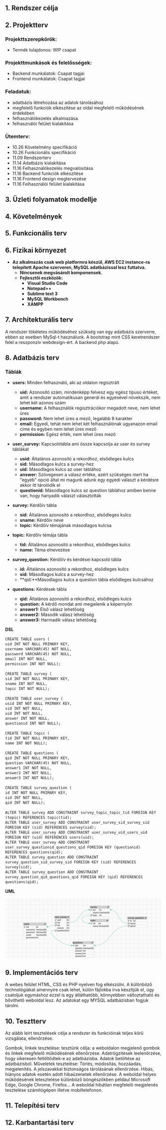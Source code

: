 ## 1. Rendszer célja

## 2. Projektterv

### Projekttszerepkörök:
  * Termék tulajdonos: WIP csapat
### Projekttmunkások és felelősségek:
  * Backend munkálatok: Csapat tagjai
  * Frontend munkálatok: Csapat tagjai

### Feladatuk: 
- adatbázis létrehozása az adatok tárolásához
- megfelelő funkciók elkészítése az oldal megfelelő működésének érdekében
- felhasználókezelés alkalmazása.
- felhasználói felület kialakítása

### Ütemterv:
 - 10.26 Követelmény specifikáció 
 - 10.26 Funkcionális specifikáció
 - 11.09 Rendszerterv
 - 11.14 Adatbázis kialakítása
 - 11.16 Felhasználókezelés megvalósítása
 - 11.16 Backend funkciók elkészítése
 - 11.16 Frontend design megtervezése
 - 11.16 Felhasználói felület kialakítása

## 3. Üzleti folyamatok modellje

## 4. Követelmények

## 5. Funkcionális terv

## 6. Fizikai környezet

- **Az alkalmazás csak web platformra készül, AWS EC2 instance-ra telepített Apache szerveren, MySQL adatbázissal lesz futtatva.**
  - **Nincsenek megvásárolt komponensek.**
  - **Fejlesztői eszközök:**
    - **Visual Studio Code**
    - **Notepad++**
    - **Sublime text 3**
    - **MySQL Workbench**
    - **XAMPP**

## 7. Architekturális terv

A rendszer tökéletes működéséhez szükség van egy adatbázis szerverre, ebben az esetben MySql-t használunk. A bootstrap mint CSS keretrendszer felel a reszponzív webdesign-ért. A backend php alapú.

## 8. Adatbázis terv

### **Táblák**
- **users:** Minden felhasználó, aki az oldalon regisztrált
  - **uid:** Azonosító szám, mindenképp felvesz egy egész típusú értéket, amit a rendszer automatikusan generál és egyesével növekszik, nem lehet két azonos szám
  - **username:** A felhasználók regisztrációkor megadott neve, nem lehet üres
  - **password:** Nem lehet üres a mező, legalább 8 karakter
  - **email:** Egyedi, tehát nem lehet két felhasználónak ugyanazon email címe és egyben nem lehet üres mező
  - **permission:** Egész érték, nem lehet üres mező 

- **user_survey:** Kapcsolótábla ami össze kapcsolja az user és survey táblákat
  - **usid:** Általános azonosító a rekordhoz, elsődleges kulcs
  - **sid:** Másodlagos kulcs a survey-hez
  - **uid:** Másodlagos kulcs az user táblához
  - **answer:** Szövegesen a válasz értéke, azért szükséges mert ha "egyéb" opció által mi magunk adunk egy egyedi választ a kérdésre akkor itt tárolódik el
  - **questionid:** Másodlagos kulcs az question táblához amiben benne van, hogy hanyadik választ választották

- **survey:** Kérdőív tábla
  - **sid:** Általános azonosító a rekordhoz, elsődleges kulcs
  - **sname:** Kérdőív neve
  - **topic:** Kérdőív témájának másodlagos kulcsa
  
- **topic:** Kérdőív témája tábla
  - **tid:** Általános azonosító a rekordhoz, elsődleges kulcs
  - **name:** Téma elnevezése
  
- **survey_question:** Kérdőív és kérdései kapcsoló tábla
  - **id:** Általános azonosító a rekordhoz, elsődleges kulcs
  - **sid:** Másodlagos kulcs a survey-hez
  - **qid:**Másodlagos kulcs a question tábla elsődleges kulcsához
  
- **questions:** Kérdések tábla
  - **qid:** Általános azonosító a rekordhoz, elsődleges kulcs
  - **question:** A kérdő mondat ami megjelenik a képernyőn
  - **answer1:** Első válasz lehetőség
  - **answer2:** Második válasz lehetőség
  - **answer3:** Harmadik válasz lehetőség


**DSL**
```
CREATE TABLE users (
uid INT NOT NULL PRIMARY KEY,
username VARCHAR(45) NOT NULL,
password VARCHAR(45) NOT NULL,
email INT NOT NULL,
permission INT NOT NULL);

CREATE TABLE survey (
sid INT NOT NULL PRIMARY KEY,
sname INT NOT NULL,
topic INT NOT NULL);

CREATE TABLE user_survey (
usid INT NOT NULL PRIMARY KEY,
sid INT NOT NULL,
uid INT NOT NULL,
answer INT NOT NULL,
questionid INT NOT NULL);

CREATE TABLE topic (
tid INT NOT NULL PRIMARY KEY,
name INT NOT NULL);

CREATE TABLE questions (
qid INT NOT NULL PRIMARY KEY,
question VARCHAR(45) NOT NULL,
answer1 INT NOT NULL,
answer2 INT NOT NULL,
answer3 INT NOT NULL);

CREATE TABLE survey_question (
id INT NOT NULL PRIMARY KEY,
sid INT NOT NULL,
qid INT NOT NULL);

ALTER TABLE survey ADD CONSTRAINT survey_topic_topic_tid FOREIGN KEY (topic) REFERENCES topic(tid);
ALTER TABLE user_survey ADD CONSTRAINT user_survey_sid_survey_sid FOREIGN KEY (sid) REFERENCES survey(sid);
ALTER TABLE user_survey ADD CONSTRAINT user_survey_uid_users_uid FOREIGN KEY (uid) REFERENCES users(uid);
ALTER TABLE user_survey ADD CONSTRAINT user_survey_questionid_questions_qid FOREIGN KEY (questionid) REFERENCES questions(qid);
ALTER TABLE survey_question ADD CONSTRAINT survey_question_sid_survey_sid FOREIGN KEY (sid) REFERENCES survey(sid);
ALTER TABLE survey_question ADD CONSTRAINT survey_question_qid_questions_qid FOREIGN KEY (qid) REFERENCES questions(qid);

```
**UML**

![database](../docs/Pictures/Db_UML.png)

## 9. Implementációs terv

A webes felület HTML, CSS és PHP nyelven fog elkészülni. A különböző technológiákat amennyire csak lehet, külön fájlokba írva készítjük el, úgy csatoljuk egymáshoz ezzel is egy átláthatóbb, könnyebben változtatható és bővíthető weboldal lesz. Az adatokat egy MYSQL adatbázisban fogjuk tárolni.

## 10. Tesztterv

Az alább leírt tesztelések célja a rendszer és funkcióinak teljes körű vizsgálata, ellenőrzése.

Gombok, linkek tesztelése: tesztünk célja: a weboldalon megjelenő gombok és linkek megfelelő működésének ellenőrzése.
Adatrögzítések leelenőrzése, hogy sikeresen feltöltődtek-e az adatbázisba. 
Adatok betöltése az adatbázisból.
Műveletek tesztelése: Törlés, módosítás, hozzáadás, megjelenítés.
A jelszavakkal biztonságos tárolásának ellenőrzése.
Hibás, hiányos adatok esetén adott hibaüzenetek ellenőrzése.
A weboldal helyes működésének letesztelése különböző böngészőkben például Microsoft Edge, Google Chrome, Firefox…
A weboldal hibátlan megfelelő megjelenés tesztelése számítógépen illetve mobiltelefonon.

## 11. Telepítési terv

## 12. Karbantartási terv
